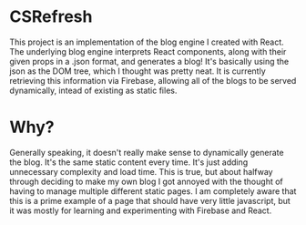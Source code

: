 # CSRefresh
This project is an implementation of the blog engine I created with React. The underlying blog engine interprets React components, along with their given props in a .json format, and generates a blog!
It's basically using the json as the DOM tree, which I thought was pretty neat. It is currently retrieving this information via Firebase, allowing all of the blogs to be served dynamically, intead of existing as static files. 

# Why? 
Generally speaking, it doesn't really make sense to dynamically generate the blog. It's the same static content every time. It's just adding unnecessary complexity and load time.
This is true, but about halfway through deciding to make my own blog I got annoyed with the thought of having to manage multiple different static pages.
I am completely aware that this is a prime example of a page that should have very little javascript, but it was mostly for learning and experimenting with Firebase and React.

